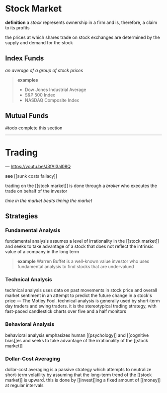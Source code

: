 # Stock Market

**definition** a _stock_ represents ownership in a firm and is, therefore, a claim to its profits

the prices at which shares trade on stock exchanges are determined by the supply and demand for the stock

## Index Funds

_an average of a group of stock prices_

> **examples**
>
> - Dow Jones Industrial Average
> - S&P 500 Index
> - NASDAQ Composite Index

## Mutual Funds

#todo complete this section

---

# Trading

&mdash; <https://youtu.be/J3fAI3al08Q>

**see** [[sunk costs fallacy]]

trading on the [[stock market]] is done through a _broker_ who executes the trade on behalf of the investor

_time in the market beats timing the market_

## Strategies

### Fundamental Analysis

fundamental analysis assumes a level of irrationality in the [[stock market]] and seeks to take advantage of a stock that does not reflect the intrinsic value of a company in the long term

> **example** Warren Buffet is a well-known value investor who uses fundamental analysis to find stocks that are undervalued

### Technical Analysis

technical analysis uses data on past movements in stock price and overall market sentiment in an attempt to predict the future change in a stock's price &mdash; The Motley Fool. technical analysis is generally used by short-term day traders and swing traders. it is the stereotypical trading strategy, with fast-paced candlestick charts over five and a half monitors

### Behavioral Analysis

behavioral analysis emphasizes human [[psychology]] and [[cognitive bias]]es and seeks to take advantage of the irrationality of the [[stock market]]

### Dollar-Cost Averaging

dollar-cost averaging is a passive strategy which attempts to neutralize short-term volatility by assuming that the long-term trend of the [[stock market]] is upward. this is done by [[invest]]ing a fixed amount of [[money]] at regular intervals
